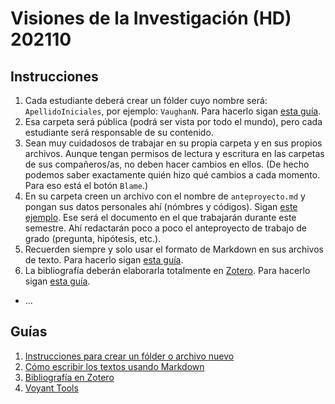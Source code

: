 # Visiones de la Investigación (HD) 202110

## Instrucciones

1. Cada estudiante deberá crear un fólder cuyo nombre será: `ApellidoIniciales`, por ejemplo: `VaughanN`. Para hacerlo sigan [esta guía](VaughanN/crear-folder-nuevo.md).
2. Esa carpeta será pública (podrá ser vista por todo el mundo), pero cada estudiante será responsable de su contenido.
3. Sean muy cuidadosos de trabajar en su propia carpeta y en sus propios archivos. Aunque tengan permisos de lectura y escritura en las carpetas de sus compañeros/as, no deben hacer cambios en ellos. (De hecho podemos saber exactamente quién hizo qué cambios a cada momento. Para eso está el botón `Blame`.)
4. En su carpeta creen un archivo con el nombre de `anteproyecto.md` y pongan sus datos personales ahí (nómbres y códigos). Sigan [este ejemplo](VaughanN/proyecto.md). Ese será el documento en el que trabajarán durante este semestre. Ahí redactarán poco a poco el anteproyecto de trabajo de grado (pregunta, hipótesis, etc.).
5. Recuerden siempre y solo usar el formato de Markdown en sus archivos de texto. Para hacerlo sigan [esta guía](VaughanN/instrucciones-textos.md).
6. La bibliografía deberán elaborarla totalmente en [Zotero](https://www.zotero.org). Para hacerlo sigan [esta guía](VaughanN/zotero.md).
- ...

## Guías

1. [Instrucciones para crear un fólder o archivo nuevo](VaughanN/crear-folder-nuevo.md)
2. [Cómo escribir los textos usando Markdown](VaughanN/instrucciones-textos.md)
3. [Bibliografía en Zotero](VaughanN/zotero.md)
4. [Voyant Tools](VaughanN/voyant.md)
